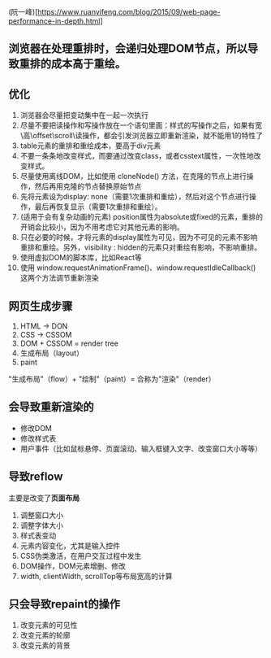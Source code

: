 (阮一峰)[https://www.ruanyifeng.com/blog/2015/09/web-page-performance-in-depth.html]
## 浏览器在处理重排时，会递归处理DOM节点，所以导致重排的成本高于重绘。

## 优化
1. 浏览器会尽量把变动集中在一起一次执行
2. 尽量不要把读操作和写操作放在一个语句里面：样式的写操作之后，如果有宽\高\offset\scroll\读操作，都会引发浏览器立即重新渲染，就不能用1的特性了
3. table元素的重排和重绘成本，要高于div元素
4. 不要一条条地改变样式，而要通过改变class，或者csstext属性，一次性地改变样式。
5. 尽量使用离线DOM，比如使用 cloneNode() 方法，在克隆的节点上进行操作，然后再用克隆的节点替换原始节点
6. 先将元素设为display: none（需要1次重排和重绘），然后对这个节点进行操作，最后再恢复显示（需要1次重排和重绘）。
7. (适用于会有复杂动画的元素) position属性为absolute或fixed的元素，重排的开销会比较小，因为不用考虑它对其他元素的影响。
8. 只在必要的时候，才将元素的display属性为可见，因为不可见的元素不影响重排和重绘。另外，visibility : hidden的元素只对重绘有影响，不影响重排。
9. 使用虚拟DOM的脚本库，比如React等
10. 使用 window.requestAnimationFrame()、window.requestIdleCallback() 这两个方法调节重新渲染

## 网页生成步骤
1. HTML -> DON
2. CSS -> CSSOM
3. DOM + CSSOM = render tree
4. 生成布局（layout）
5. paint

"生成布局"（flow）+ "绘制"（paint）= 合称为"渲染"（render）

## 会导致重新渲染的
* 修改DOM
* 修改样式表
* 用户事件（比如鼠标悬停、页面滚动、输入框键入文字、改变窗口大小等等）

## 导致reflow
主要是改变了**页面布局**
1. 调整窗口大小
2. 调整字体大小
3. 样式表变动
4. 元素内容变化，尤其是输入控件
5. CSS伪类激活，在用户交互过程中发生
6. DOM操作，DOM元素增删、修改
7. width, clientWidth, scrollTop等布局宽高的计算

## 只会导致repaint的操作
1. 改变元素的可见性
2. 改变元素的轮廓
3. 改变元素的背景
